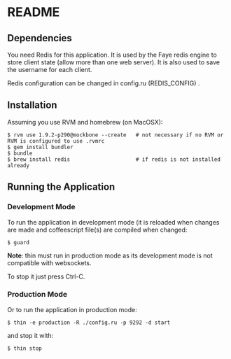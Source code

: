 # README #

## Dependencies ##

You need Redis for this application. It is used by the Faye redis engine
to store client state (allow more than one web server). It is also used
to save the username for each client.

Redis configuration can be changed in config.ru (REDIS\_CONFIG) .

## Installation ##

Assuming you use RVM and homebrew (on MacOSX):

    $ rvm use 1.9.2-p290@mockbone --create   # not necessary if no RVM or RVM is configured to use .rvmrc
    $ gem install bundler
    $ bundle
    $ brew install redis                     # if redis is not installed already

## Running the Application ##

### Development Mode ###

To run the application in development mode (it is reloaded when changes
are made and coffeescript file(s) are compiled when changed:

    $ guard

**Note**: thin must run in production mode as its development mode is not
compatible with websockets.

To stop it just press Ctrl-C.

### Production Mode ###

Or to run the application in production mode:

    $ thin -e production -R ./config.ru -p 9292 -d start

and stop it with:

    $ thin stop
